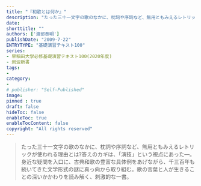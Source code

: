 ```yaml
---
title: "『和歌とは何か』"
description: "たった三十一文字の歌のなかに、枕詞や序詞など、無用ともみえるレトリックが使われる理由とは?答えのカギは、「演技」という視点にあった―。身近な疑問を入口に、古典和歌の豊富な具体例をあげながら、千三百年も続いてきた文学形式の謎に真っ向から取り組む。歌の言葉と人が生きることの深いかかわりを読み解く、刺激的な一書。"
date:  
shorttitle: ""
authors: ['渡部泰明']
publishDate: "2009-7-22"
ENTRYTYPE: "基礎演習テキスト100"
series:
- 早稲田大学必修基礎演習テキスト100(2020年度)
- 岩波新書
tags: 
- 
category: 
- 
# publisher: "Self-Published"
image: 
pinned : true
draft: false
hideToc: false
enableToc: true
enableTocContent: false
copyright: "All rights reserved"
---
```

>たった三十一文字の歌のなかに、枕詞や序詞など、無用ともみえるレトリックが使われる理由とは?答えのカギは、「演技」という視点にあった―。身近な疑問を入口に、古典和歌の豊富な具体例をあげながら、千三百年も続いてきた文学形式の謎に真っ向から取り組む。歌の言葉と人が生きることの深いかかわりを読み解く、刺激的な一書。